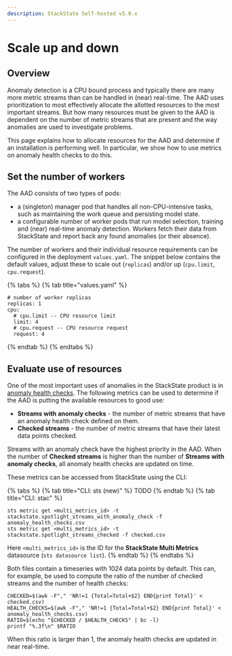 ```yaml
---
description: StackState Self-hosted v5.0.x
---
```


# Scale up and down

## Overview

Anomaly detection is a CPU bound process and typically there are many more metric streams than can be handled in (near) real-time.  The AAD uses prioritization to most effectively allocate the allotted resources to the most important streams.  But how many resources must be given to the AAD is dependent on the number of metric streams that are present and the way anomalies are used to investigate problems.

This page explains how to allocate resources for the AAD and determine if an installation is performing well.  In particular, we show how to use metrics on anomaly health checks to do this.

## Set the number of workers

The AAD consists of two types of pods:

* a (singleton) manager pod that handles all non-CPU-intensive tasks, such as maintaining the work queue and persisting model state.
* a configurable number of worker pods that run model selection, training and (near) real-time anomaly detection.  Workers fetch their data from StackState and report back any found anomalies (or their absence).

The number of workers and their individual resource requirements can be configured in the deployment `values.yaml`.  The snippet below contains the default values, adjust these to scale out (`replicas`) and/or up (`cpu.limit`, `cpu.request`).

{% tabs %}
{% tab title="values.yaml" %}
```text
# number of worker replicas
replicas: 1
cpu:
  # cpu.limit -- CPU resource limit
  limit: 4
  # cpu.request -- CPU resource request
  request: 4
```
{% endtab %}
{% endtabs %}

## Evaluate use of resources

One of the most important uses of anomalies in the StackState product is in [anomaly health checks](../../use/health-state/anomaly-health-checks.md). The following metrics can be used to determine if the AAD is putting the available resources to good use:

* **Streams with anomaly checks** - the number of metric streams that have an anomaly health check defined on them.
* **Checked streams** - the number of metric streams that have their latest data points checked.

Streams with an anomaly check have the highest priority in the AAD. When the number of **Checked streams** is higher than the number of **Streams with anomaly checks**, all anomaly health checks are updated on time.

These metrics can be accessed from StackState using the CLI:

{% tabs %}
{% tab title="CLI: sts (new)" %}
TODO
{% endtab %}
{% tab title="CLI: stac" %}
```text
sts metric get <multi_metrics_id> -t stackstate.spotlight_streams_with_anomaly_check -f anomaly_health_checks.csv
sts metric get <multi_metrics_id> -t stackstate.spotlight_streams_checked -f checked.csv
```

Here `<multi_metrics_id>` is the ID for the **StackState Multi Metrics** datasource (`sts datasource list`).
{% endtab %}
{% endtabs %}

Both files contain a timeseries with 1024 data points by default. This can, for example, be used to compute the ratio of the number of checked streams and the number of health checks:

```text
CHECKED=$(awk -F"," 'NR!=1 {Total=Total+$2} END{print Total}' < checked.csv)
HEALTH_CHECKS=$(awk -F"," 'NR!=1 {Total=Total+$2} END{print Total}' < anomaly_health_checks.csv)
RATIO=$(echo "$CHECKED / $HEALTH_CHECKS" | bc -l)
printf "%.3f\n" $RATIO
```

When this ratio is larger than 1, the anomaly health checks are updated in near real-time.

